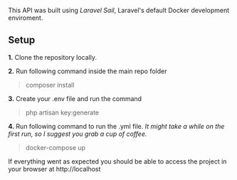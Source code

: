 This API was built using *Laravel Sail*, Laravel's default Docker development enviroment.

## Setup
**1.** Clone the repository locally.

**2.** Run following command inside the main repo folder
>composer install
    
**3.** Create your .env file and run the command
>php artisan key:generate
    
**4.** Run following command to run the .yml file. _It might take a while on the first run, so I suggest you grab a cup of coffee._
>docker-compose up


If everything went as expected you should be able to access the project in your browser at http://localhost
    
